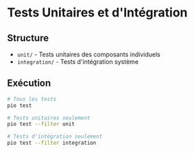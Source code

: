 # Tests Unitaires et d'Intégration

## Structure

- `unit/` - Tests unitaires des composants individuels
- `integration/` - Tests d'intégration système

## Exécution

```bash
# Tous les tests
pio test

# Tests unitaires seulement
pio test --filter unit

# Tests d'intégration seulement
pio test --filter integration
